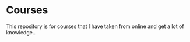 # Courses
This repository is for courses that I have taken from online and get a lot of knowledge..
